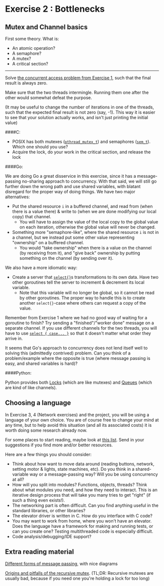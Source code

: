 Exercise 2 : Bottlenecks
========================

Mutex and Channel basics
------------------------

First some theory. What is:
 - An atomic operation?
 - A semaphore?
 - A mutex?
 - A critical section?


___


Solve [the concurrent access problem from Exercise 1](https://github.com/TTK4145/Exercises/tree/master/Ex01-Intro#4-finally-some-code), such that the final result is always zero.

Make sure that the two threads intermingle. Running them one after the other would somewhat defeat the purpose.

(It may be useful to change the number of iterations in one of the threads, such that the expected final result is not zero (say, -1). This way it is easier to see that your solution actually works, and isn't just printing the initial value)


####C:

 - POSIX has both mutexes ([`pthread_mutex_t`](http://pubs.opengroup.org/onlinepubs/7990989775/xsh/pthread.h.html)) and semaphores ([`sem_t`](http://pubs.opengroup.org/onlinepubs/7990989775/xsh/semaphore.h.html)). Which one should you use?
 - Acquire the lock, do your work in the critical section, and release the lock


####Go:

We are doing Go a great disservice in this exercise, since it has a message-passing no-sharing approach to concurrency. With that said, we will still go further down the wrong path and use shared variables, with blatant disregard for the proper way of doing things. We have two major alternatives:
 - Put the shared resource `i` in a buffered channel, and read from (when there is a value there) & write to (when we are done modifying our local copy) that channel.
   - You will have to assign the value of the local copy to the global value on each iteration, otherwise the global value will never be changed.
 - Something more "semaphore-like", where the shared resource `i` is not in a channel, but we instead put some other value representing "ownership" on a buffered channel.
   - You would "take ownership" when there is a value on the channel (by receiving from it), and "give back" ownership by putting something on the channel (by sending over it).

We also have a more idiomatic way:
 - Create a server that [`select{}`](http://golang.org/ref/spec#Select_statements)s transformations to its own data. Have two other goroutines tell the server to increment & decrement its local variable.
   - Note that this variable will no longer be global, so it cannot be read by other goroutines. The proper way to handle this is to create another `select{}`-case where others can request a copy of the value.


Remember from Exercise 1 where we had no good way of waiting for a goroutine to finish? Try sending a "finished"/"worker done" message on a separate channel. If you use different channels for the two threads, you will have to use [`select { case... }`](http://golang.org/ref/spec#Select_statements) so that it doesn't matter what order they arrive in.


It seems that Go's approach to concurrency does not lend itself well to solving this (admittedly contrived) problem. Can you think of a problem/example where the opposite is true (where message passing is easy, and shared variables is hard)?

####Python:

Python provides both [Locks](http://docs.python.org/2.7/library/threading.html#lock-objects) (which are like mutexes) and [Queues](http://docs.python.org/2/library/queue.html) (which are kind of like channels). 



Choosing a language
-------------------

In Exercise 3, 4 (Network exercises) and the project, you will be using a language of your own choice. You are of course free to change your mind at any time, but to help avoid this situation (and all its associated costs) it is worth doing some research already now.

For some places to start reading, maybe look at [this list](https://github.com/TTK4145/Project/tree/master#language-resources). Send in your suggestions if you find more and/or better resources.

Here are a few things you should consider:
 - Think about how want to move data around (reading buttons, network, setting motor & lights, state machines, etc). Do you think in a shared-variable way or a message-passing way? Will you be using concurrency at all?
 - How will you split into modules? Functions, objects, threads? Think about what modules you need, and how they need to interact. This is an iterative design process that will take you many tries to get "right" (if such a thing even exists!).
 - The networking part is often difficult. Can you find anything useful in the standard libraries, or other libraries?
 - The elevator driver is written in C. How do you interface with C code?
 - You may want to work from home, where you won't have an elevator. Does the language have a framework for making and running tests, or can you create one? Testing multithreaded code is especially difficult.
 - Code analysis/debugging/IDE support?

Extra reading material
----------------------

[Different forms of message passing](http://cs.lmu.edu/~ray/notes/messagepassing/), with nice diagrams

[Origins and pitfalls of the recursive mutex](http://zaval.org/resources/library/butenhof1.html). (TL;DR: Recursive mutexes are usually bad, because if you need one you're holding a lock for too long)





